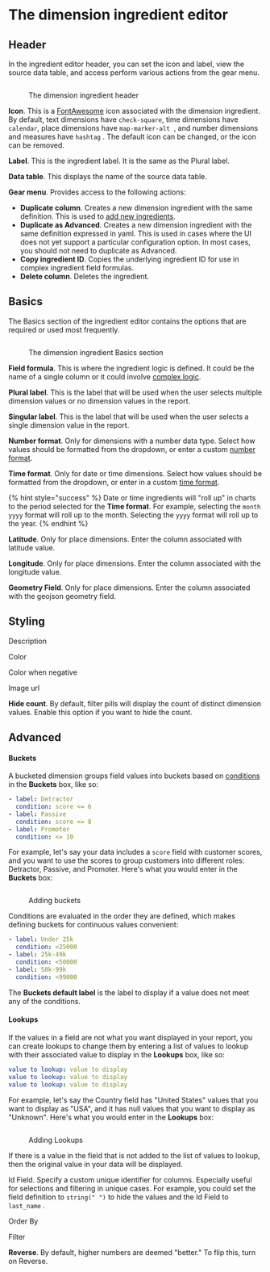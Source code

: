 # The dimension ingredient editor

## Header

In the ingredient editor header, you can set the icon and label, view the source data table, and access perform various actions from the gear menu.&#x20;

<figure><img src="../../../../.gitbook/assets/image (510).png" alt=""><figcaption><p>The dimension ingredient header</p></figcaption></figure>

**Icon**. This is a [FontAwesome](https://fontawesome.com/) icon associated with the dimension ingredient.  By default, text dimensions have `check-square`<img src="../../../../.gitbook/assets/check-square-solid.svg" alt="" data-size="line">, time dimensions have `calendar`<img src="../../../../.gitbook/assets/calendar-solid.svg" alt="" data-size="line">, place dimensions have `map-marker-alt` <img src="../../../../.gitbook/assets/map-marker-alt-solid.svg" alt="" data-size="line"> , and number dimensions and measures have `hashtag` <img src="../../../../.gitbook/assets/hashtag-solid.svg" alt="" data-size="line">. The default icon can be changed, or the icon can be removed.&#x20;

**Label**. This is the ingredient label. It is the same as the Plural label.&#x20;

**Data table**. This displays the name of the source data table.&#x20;

**Gear menu**. Provides access to the following actions:&#x20;

* **Duplicate column**. Creates a new dimension ingredient with the same definition. This is used to [add new ingredients](../adding-new-ingredients.md).&#x20;
* **Duplicate as Advanced**. Creates a new dimension ingredient with the same definition expressed in yaml. This is used in cases where the UI does not yet support a particular configuration option. In most cases, you should not need to duplicate as Advanced.
* **Copy ingredient ID**. Copies the underlying ingredient ID for use in complex ingredient field formulas.&#x20;
* **Delete column**. Deletes the ingredient.&#x20;

## Basics

The Basics section of the ingredient editor contains the options that are required or used most frequently.&#x20;

<figure><img src="../../../../.gitbook/assets/image (511).png" alt=""><figcaption><p>The dimension ingredient Basics section</p></figcaption></figure>

**Field formula**. This is where the ingredient logic is defined. It could be the name of a single column or it could involve [complex logic](../advanced-formulas.md).&#x20;

**Plural label**. This is the label that will be used when the user selects multiple dimension values or no dimension values in the report.&#x20;

**Singular label**. This is the label that will be used when the user selects a single dimension value in the report.&#x20;

**Number format**. Only for dimensions with a number data type. Select how values should be formatted from the dropdown, or enter a custom [number format](../ingredient-formats.md).&#x20;

**Time format**. Only for date or time dimensions. Select how values should be formatted from the dropdown, or enter in a custom [time format](../time-formats.md).&#x20;

{% hint style="success" %}
Date or time ingredients will "roll up" in charts to the period selected for the **Time format**. For example, selecting the `month yyyy` format will roll up to the month. Selecting the `yyyy` format will roll up to the year.&#x20;
{% endhint %}

**Latitude**. Only for place dimensions. Enter the column associated with latitude value.&#x20;

**Longitude**. Only for place dimensions. Enter the column associated with the longitude value.&#x20;

**Geometry Field**. Only for place dimensions. Enter the column associated with the geojson geometry field.&#x20;

## Styling

Description

Color

Color when negative

Image url

**Hide count**. By default, filter pills will display the count of distinct dimension values. Enable this option if you want to hide the count.&#x20;

## Advanced

#### Buckets

A bucketed dimension groups field values into buckets based on [conditions](../advanced-formulas.md#conditional-logic) in the **Buckets** box, like so:

```yaml
- label: Detractor
  condition: score <= 6
- label: Passive
  condition: score <= 8
- label: Promoter
  condition: <= 10
```

For example, let's say your data includes a `score` field with customer scores, and you want to use the scores to group customers into different roles: Detractor, Passive, and Promoter. Here's what you would enter in the **Buckets** box:

<figure><img src="../../../../.gitbook/assets/image (566).png" alt=""><figcaption><p>Adding buckets</p></figcaption></figure>

Conditions are evaluated in the order they are defined, which makes defining buckets for continuous values convenient:&#x20;

```yaml
- label: Under 25k
  condition: <25000
- label: 25k-49k
  condition: <50000
- label: 50k-99k
  condition: <99000
```

The **Buckets default label** is the label to display if a value does not meet any of the conditions.&#x20;

#### Lookups

If the values in a field are not what you want displayed in your report, you can create lookups to change them by entering a list of values to lookup with their associated value to display in the **Lookups** box, like so:

```yaml
value to lookup: value to display
value to lookup: value to display
value to lookup: value to display
```

For example, let's say the Country field has "United States" values that you want to display as "USA", and it has null values that you want to display as "Unknown".  Here's what you would enter in the **Lookups** box:

<figure><img src="../../../../.gitbook/assets/image (521).png" alt=""><figcaption><p>Adding Lookups</p></figcaption></figure>

If there is a value in the field that is not added to the list of values to lookup, then the original value in your data will be displayed.&#x20;

Id Field. Specify a custom unique identifier for columns. Especially useful for selections and filtering in unique cases. For example, you could set the field definition to `string(" ")`  to hide the values and the Id Field to `last_name` .

Order By

Filter

**Reverse**. By default, higher numbers are deemed "better." To flip this, turn on Reverse.&#x20;

